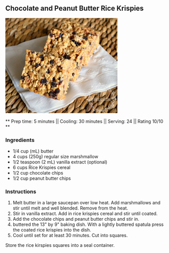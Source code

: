 ## Chocolate and Peanut Butter Rice Krispies

![Picture](../img/chocolate_peanut_butter_rice_krispies.jpeg)

** Prep time: 5 minutes || Cooling: 30 minutes || Serving: 24 || Rating 10/10 **

### Ingredients

- 1/4 cup (mL) butter
- 4 cups (250g) regular size marshmallow 
- 1/2 teaspoon (2 mL) vanilla extract (optional)
- 6 cups Rice Krispies cereal
- 1/2 cup chocolate chips
- 1/2 cup peanut butter chips

### Instructions

1. Melt butter in a large saucepan over low heat. Add marshmallows and stir until melt and well blended. Remove from the heat. 
2. Stir in vanilla extract. Add in rice krispies cereal and stir until coated. 
3. Add the chocolate chips and peanut butter chips and stir in. 
4. buttered the 13" by 9" baking dish. With a lightly buttered spatula press the coated rice krispies into the dish. 
5. Cool until set for at least 30 minutes. Cut into squares. 

Store the rice kirspies squares into a seal container. 
